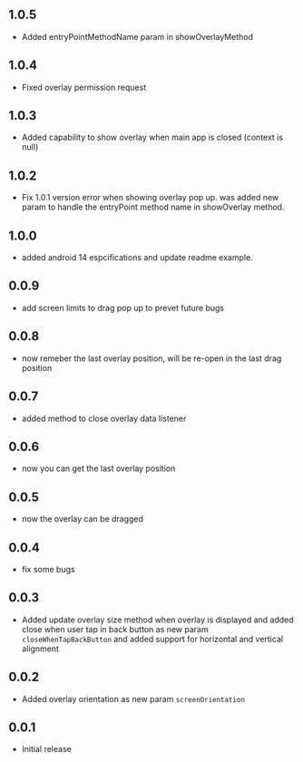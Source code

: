## 1.0.5

+ Added entryPointMethodName param in showOverlayMethod

## 1.0.4

+ Fixed overlay permission request

## 1.0.3

+ Added capability to show overlay when main app is closed (context is null)

## 1.0.2

+ Fix 1.0.1 version error when showing overlay pop up. was added new param to handle the entryPoint method name in showOverlay method.

## 1.0.0

+ added android 14 espcifications and update readme example.

## 0.0.9

+ add screen limits to drag pop up to prevet future bugs

## 0.0.8

+ now remeber the last overlay position, will be re-open in the last drag position

## 0.0.7

+ added method to close overlay data listener

## 0.0.6

+ now you can get the last overlay position

## 0.0.5

+ now the overlay can be dragged

## 0.0.4

+ fix some bugs

## 0.0.3

+ Added update overlay size method when overlay is displayed and added close when user tap in back button as new param `closeWhenTapBackButton` and added support for horizontal and vertical alignment

## 0.0.2

+ Added overlay orientation as new param `screenOrientation`

## 0.0.1

+ Initial release
